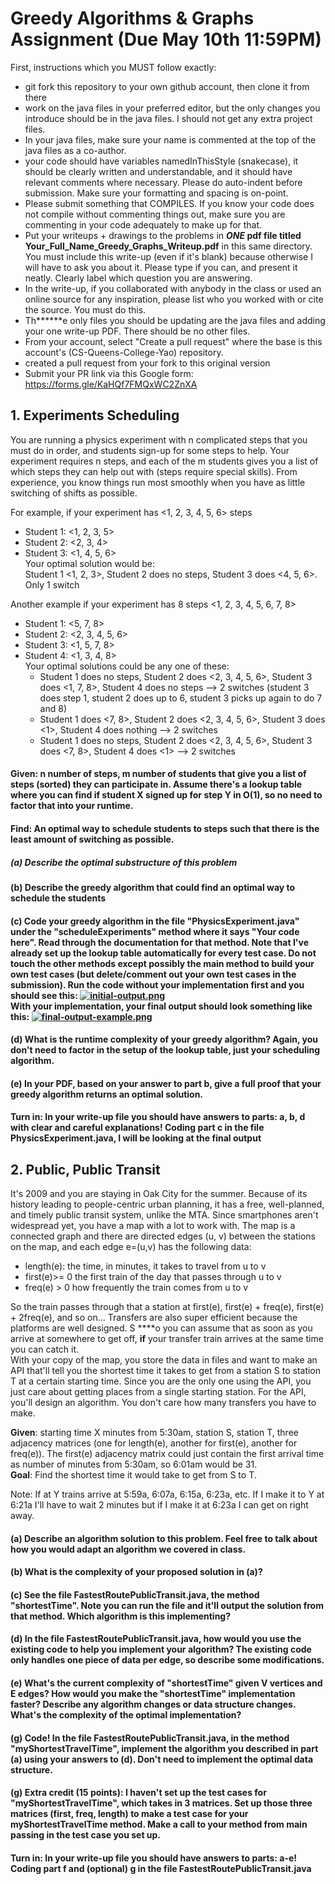 # Greedy Algorithms & Graphs Assignment (Due May 10th 11:59PM)

First, instructions which you MUST follow exactly:
* git fork this repository to your own github account, then clone it from there
* work on the java files in your preferred editor, but the only changes you introduce should be in the java files. I should not get any extra project files.
* In your java files, make sure your name is commented at the top of the java files as a co-author.
* your code should have variables namedInThisStyle (snakecase), it should be clearly written and understandable, and it should have relevant comments where necessary. Please do auto-indent before submission. Make sure your formatting and spacing is on-point.
* Please submit something that COMPILES. If you know your code does not compile without commenting things out, make sure you are commenting in your code adequately to make up for that.
* Put your writeups + drawings to the problems in <b>*ONE* pdf file titled Your_Full_Name_Greedy_Graphs_Writeup.pdf</b> in this same directory. You must include this write-up (even if it's blank) because otherwise I will have to ask you about it. Please type if you can, and present it neatly. Clearly label which question you are answering.
* In the write-up, if you collaborated with anybody in the class or used an online source for any inspiration, please list who you worked with or cite the source. You must do this.
* Th******e only files you should be updating are the java files and adding your one write-up PDF. There should be no other files.
* From your account, select "Create a pull request" where the base is this account's (CS-Queens-College-Yao) repository.
* created a pull request from your fork to this original version
* Submit your PR link via this Google form: https://forms.gle/KaHQf7FMQxWC2ZnXA

## 1. Experiments Scheduling

You are running a physics experiment with n complicated steps that you must do in order, and students sign-up for some steps to help. Your experiment requires n steps, and each of the m students gives you a list of which steps they can help out with (steps require special skills). From experience, you know things run most smoothly when you have as little switching of shifts as possible.

For example, if your experiment has <1, 2, 3, 4, 5, 6> steps
* Student 1: <1, 2, 3, 5>
* Student 2: <2, 3, 4>
* Student 3: <1, 4, 5, 6> <br>
Your optimal solution would be:<br>
Student 1 <1, 2, 3>, Student 2 does no steps, Student 3 does <4, 5, 6>. Only 1 switch

Another example if your experiment has 8 steps <1, 2, 3, 4, 5, 6, 7, 8>
* Student 1: <5, 7, 8>
* Student 2: <2, 3, 4, 5, 6>
* Student 3: <1, 5, 7, 8>
* Student 4: <1, 3, 4, 8> <br>
Your optimal solutions could be any one of these: <br>
  * Student 1 does no steps, Student 2 does <2, 3, 4, 5, 6>, Student 3 does <1, 7, 8>, Student 4 does no steps --> 2 switches (student 3 does step 1, student 2 does up to 6, student 3 picks up again to do 7 and 8)<br>
  * Student 1 does <7, 8>, Student 2 does <2, 3, 4, 5, 6>, Student 3 does <1>, Student 4 does nothing --> 2 switches <br>
  * Student 1 does no steps, Student 2 does <2, 3, 4, 5, 6>, Student 3 does <7, 8>, Student 4 does <1> --> 2 switches <br>

#### Given: n number of steps, m number of students that give you a list of steps (sorted) they can participate in. Assume there's a lookup table where you can find if student X signed up for step Y in O(1), so no need to factor that into your runtime.
#### Find: An optimal way to schedule students to steps such that there is the least amount of switching as possible.

##### (a) Describe the optimal substructure of this problem
#### (b) Describe the greedy algorithm that could find an optimal way to schedule the students
#### (c) Code your greedy algorithm in the file "PhysicsExperiment.java" under the "scheduleExperiments" method where it says "Your code here". Read through the documentation for that method. Note that I've already set up the lookup table automatically for every test case. Do not touch the other methods except possibly the main method to build your own test cases (but delete/comment out your own test cases in the submission). Run the code without your implementation first and you should see this: [![initial-output.png](https://i.postimg.cc/SKBDtqgL/initial-output.png)](https://postimg.cc/qtGsNfVg) <br> With your implementation, your final output should look something like this: [![final-output-example.png](https://i.postimg.cc/FsLw9WLH/final-output-example.png)](https://postimg.cc/YhtdRxR5)
#### (d) What is the runtime complexity of your greedy algorithm? Again, you don't need to factor in the setup of the lookup table, just your scheduling algorithm.
#### (e) In your PDF, based on your answer to part b, give a full proof that your greedy algorithm returns an optimal solution.


#### Turn in: In your write-up file you should have answers to parts: a, b, d with clear and careful explanations! Coding part c in the file PhysicsExperiment.java, I will be looking at the final output

## 2. Public, Public Transit
It's 2009 and you are staying in Oak City for the summer. Because of its history leading to people-centric urban planning, it has a free, well-planned, and timely public transit system, unlike the MTA. Since smartphones aren't widespread yet, you have a map with a lot to work with. The map is a connected graph and there are directed edges (u, v) between the stations on the map, and each edge e=(u,v) has the following data:
* length(e): the time, in minutes, it takes to travel from u to v
* first(e)>= 0 the first train of the day that passes through u to v
* freq(e) > 0 how frequently the train comes from u to v

So the train passes through that a station at first(e), first(e) + freq(e), first(e) + 2freq(e), and so on... 
Transfers are also super efficient because the platforms are well designed. S
****o you can assume that as soon as you arrive at somewhere to get off, <b>if</b> your transfer train arrives at the same time you can catch it. <br> With your copy of the map, you store the data in files and want to make an API that'll tell you the shortest time it takes to get from a station S to station T at a certain starting time. Since you are the only one using the API, you just care about getting places from a single starting station. For the API, you'll design an algorithm. You don't care how many transfers you have to make.

<b>Given</b>: starting time X minutes from 5:30am, station S, station T, three adjacency matrices (one for length(e), another for first(e), another for freq(e)). The first(e) adjacency matrix could just contain the first arrival time as number of minutes from 5:30am, so 6:01am would be 31.<br>
<b>Goal</b>: Find the shortest time it would take to get from S to T.

Note: If at Y trains arrive at 5:59a, 6:07a, 6:15a, 6:23a, etc. If I make it to Y at 6:21a I'll have to wait 2 minutes but if I make it at 6:23a I can get on right away.

#### (a) Describe an algorithm solution to this problem. Feel free to talk about how you would adapt an algorithm we covered in class.
#### (b) What is the complexity of your proposed solution in (a)?
#### (c) See the file FastestRoutePublicTransit.java, the method "shortestTime". Note you can run the file and it'll output the solution from that method. Which algorithm is this implementing?
#### (d) In the file FastestRoutePublicTransit.java, how would you use the existing code to help you implement your algorithm? The existing code only handles one piece of data per edge, so describe some modifications.
#### (e) What's the current complexity of "shortestTime" given V vertices and E edges? How would you make the "shortestTime" implementation faster? Describe any algorithm changes or data structure changes. What's the complexity of the optimal implementation?
#### (g) Code! In the file FastestRoutePublicTransit.java, in the method "myShortestTravelTime", implement the algorithm you described in part (a) using your answers to (d). Don't need to implement the optimal data structure.
#### (g) Extra credit (15 points): I haven't set up the test cases for "myShortestTravelTime", which takes in 3 matrices. Set up those three matrices (first, freq, length) to make a test case for your myShortestTravelTime method. Make a call to your method from main passing in the test case you set up.

#### Turn in: In your write-up file you should have answers to parts: a-e! Coding part f and (optional) g in the file FastestRoutePublicTransit.java

